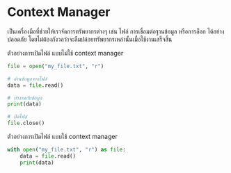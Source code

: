 # Context Manager
เป็นเครื่องมือที่ช่วยให้เราจัดการทรัพยากรต่างๆ เช่น ไฟล์ การเชื่อมต่อฐานข้อมูล หรือการล็อก ได้อย่างปลอดภัย โดยไม่ต้องกังวลว่าจะลืมปล่อยทรัพยากรเหล่านั้นเมื่อใช้งานเสร็จสิ้น

ตัวอย่างการเปิดไฟล์ แบบไม่ใช้ context manager

```py
file = open("my_file.txt", "r")

# อ่านข้อมูลจากไฟล์
data = file.read()

# ทำงานกับข้อมูล
print(data)

# ปิดไฟล์
file.close()
```


ตัวอย่างการเปิดไฟล์ แบบใช้ context manager
```py
with open("my_file.txt", "r") as file:
    data = file.read()
    print(data)
```
